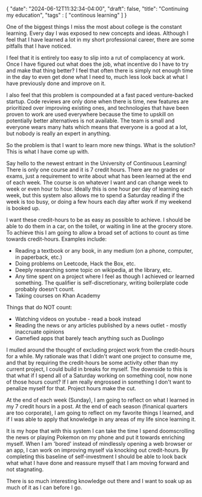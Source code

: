 {
   "date": "2024-06-12T11:32:34-04:00",
   "draft": false,
   "title": "Continuing my education",
   "tags" : [
      "continous learning"
   ]
}

One of the biggest things I miss the most about college is the constant learning. Every day I was exposed to new concepts and ideas. Although I feel that I have learned a lot in my short professional career, there are some pitfalls that I have noticed.

I feel that it is entirely too easy to slip into a rut of complacency at work. Once I have figured out what does the job, what incentive do I have to try and make that thing better? I feel that often there is simply not enough time in the day to even get done what I need to, much less look back at what I have previously done and improve on it.

I also feel that this problem is compounded at a fast paced venture-backed startup. Code reviews are only done when there is time, new features are prioritized over improving existing ones, and technologies that have been proven to work are used everywhere because the time to upskill on potentially better alternatives is not available. The team is small and everyone wears many hats which means that everyone is a good at a lot, but nobody is really an expert in anything.

So the problem is that I want to learn more new things. What is the solution? This is what I have come up with.

Say hello to the newest entrant in the University of Continuous Learning! There is only one course and it is 7 credit hours. There are no grades or exams, just a requirement to write about what has been learned at the end of each week. The course is on whatever I want and can change week to week or even hour to hour. Ideally this is one hour per day of learning each week, but this system also allows me to spend a Saturday reading if the week is too busy, or doing a few hours each day after work if my weekend is booked up.

I want these credit-hours to be as easy as possible to achieve. I should be able to do them in a car, on the toilet, or waiting in line at the grocery store. To achieve this I am going to allow a broad set of actions to count as time towards credit-hours. Examples include:

* Reading a textbook or any book, in any medium (on a phone, computer, in paperback, etc.)
* Doing problems on Leetcode, Hack the Box, etc.
* Deeply researching some topic on wikipedia, at the library, etc.
* Any time spent on a project where I feel as though I achieved or learned something. The qualifier is self-discretionary, writing boilerplate code probably doesn't count.
* Taking courses on Khan Academy

Things that do NOT count:

* Watching videos on youtube - read a book instead
* Reading the news or any articles published by a news outlet - mostly inaccruate opinions
* Gamefied apps that barely teach anything such as Duolingo

I mulled around the thought of excluding project work from the credit-hours for a while. My rationale was that I didn't want one project to consume me, and that by requiring the credit-hours be some activity other than my current project, I could build in breaks for myself. The downside to this is that what if I spend all of a Saturday working on something cool, now none of those hours count? If I am really engrossed in something I don't want to penalize myself for that. Project hours make the cut.

At the end of each week (Sunday), I am going to reflect on what I learned in my 7 credit hours in a post. At the end of each season (finanical quarters are too corporate), I am going to reflect on my favorite things I learned, and if I was able to apply that knowledge in any areas of my life since learning it.

It is my hope that with this system I can take the time I spend doomscrolling the news or playing Pokemon on my phone and put it towards enriching myself. When I am 'bored' instead of mindlessly opening a web browser or an app, I can work on improving myself via knocking out credit-hours. By completing this baseline of self-investment I should be able to look back what what I have done and reassure myself that I am moving forward and not stagnating. 

There is so much interesting knowledge out there and I want to soak up as much of it as I can before I go. 